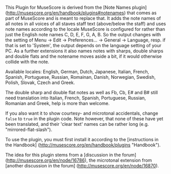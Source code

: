 This Plugin for MuseScore is derived from the [Note Names plugin] (http://musescore.org/en/handbook/plugins#notenames) that comes as part of MuseScore and is meant to replace that.
It adds the note names of all notes in all voices of all staves staff text (above/below the staff) and uses note names according to the locale MuseScore is configured for rather than just the English note names C, D, E, F, G, A, B.
So the output changes with the setting of Menu -> Edit -> Preferences... -> General -> Language, resp. if that is set to 'System', the output depends on the language setting of your PC.
As a further extensions it also names notes with sharps, double sharps and double flats and the notename moves aside a bit, if it would otherwise collide with the note.

Available locales: English, German, Dutch, Japanese, Italian, French, Spanish, Portuguese, Russian, Romainan, Danish, Norwegian, Swedish, Polish, Slovak, Czech and Greek.

The double sharp and double flat notes as well as Fb, Cb, E# and B# still need translation into Italian, French, Spanish, Portuguese, Russian, Romanian and Greek, help is more than welcome.

If you also want it to show courtesy- and microtonal accidentals, change `false` to `true` in the plugin code. Note however, that none of these have yet been translated, and their 'clear text' names can be rather long (e.g. "mirrored-flat-slash").

To use the plugin, you must first install it according to the [instructions in the Handbook] (http://musescore.org/en/handbook/plugins "Handbook").

The idea for this plugin stems from a [discussion in the forum] (http://musescore.org/en/node/16786), the microtonal extension from [another discussion in the forum] (http://musescore.org/en/node/16870).
